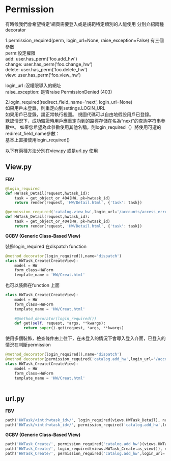 # Permission

有時候我們會希望特定'網頁需要登入或是規範特定類別的人能使用
分別介紹兩種decorator

1.permission_required(perm, login_url=None, raise_exception=False) 有三個參數</br>
  perm:設定權限 </br> 
    add: user.has_perm('foo.add_hw')</br>
    change: user.has_perm('foo.change_hw')</br>
    delete: user.has_perm('foo.delete_hw')</br>
    view: user.has_perm('foo.view_hw') </br>     
  
  login_url :沒權限導入的網址</br>
  raise_exception: 是否raise PermissionDenied (403)</br>




2.login_required(redirect_field_name='next', login_url=None)</br>
如果用戶未登錄，則重定向到settings.LOGIN_URL</br>
如果用戶已登錄，請正常執行視圖。 視圖代碼可以自由地假設用戶已登錄。</br>
默認情況下，成功驗證時用戶應重定向到的路徑存儲在名為“next”的查詢字符串參數中。 如果您希望為此參數使用其他名稱，則login_required（）將使用可選的redirect_field_name參數：</br>
基本上直接使用login_required()

    
以下有兩種方法分別在view.py 或是url.py 使用 
 
 
## View.py 

**FBV**

```python
@login_required
def HWTask_Detail(request,hwtask_id): 
    task = get_object_or_404(HW, pk=hwtask_id) 
    return render(request, 'HW/Detail.html', {'task': task})

@permission_required('catalog.view_hw',login_url='/accounts/access_error/')
def HWTask_Detail(request,hwtask_id): 
    task = get_object_or_404(HW, pk=hwtask_id) 
    return render(request, 'HW/Detail.html', {'task': task})

```

**GCBV (Generic Class-Based View)**

裝飾login_required 在dispatch function

```python	
@method_decorator(login_required(),name='dispatch') 		
class HWTask_Create(CreateView):
    model = HW
    form_class=HWForm	
    template_name = 'HW/Creat.html'  
```       

也可以裝飾在function 上面

```python	
class HWTask_Create(CreateView):
    model = HW
    form_class=HWForm	
    template_name = 'HW/Creat.html'  
    
    #@method_decorator(login_required()) 
    def get(self, request, *args, **kwargs): 
        return super().get(request, *args, **kwargs)
```      

使用多個裝飾，檢查條件由上往下，在未登入的情況下會導入登入介面，已登入的情況在判斷permission


```python	
@method_decorator(login_required(),name='dispatch') 	
@method_decorator(permission_required('catalog.add_hw',login_url='/accounts/access_error/'),name='dispatch')	
class HWTask_Create(CreateView):
    model = HW
    form_class=HWForm	
    template_name = 'HW/Creat.html'  
    
``` 


## url.py 

**FBV**
```python
path('HWTask/<int:hwtask_id>/', login_required(views.HWTask_Detail), name='hwtask_detail'),
path('HWTask/<int:hwtask_id>/', permission_required('catalog.add_hw',login_url='/accounts/access_error/')(views.HWTask_Detail)), name='hwtask_detail'),
``` 





**GCBV (Generic Class-Based View)**
```python
path('HWTask_Create/', permission_required('catalog.add_hw')(views.HWTask_Create.as_view())),
path('HWTask_Create/', login_required(views.HWTask_Create.as_view()), name='hwtask_create'),  	
path('HWTask_Create/', permission_required('catalog.add_hw',login_url='/accounts/access_error/')(views.HWTask_Create.as_view()), name='hwtask_create'),
``` 


















